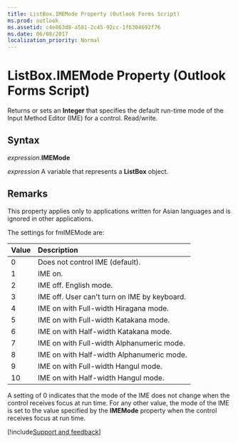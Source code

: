 ```yaml
---
title: ListBox.IMEMode Property (Outlook Forms Script)
ms.prod: outlook
ms.assetid: c4e863d8-a581-2c45-92cc-1f6304692f76
ms.date: 06/08/2017
localization_priority: Normal
---
```



# ListBox.IMEMode Property (Outlook Forms Script)

Returns or sets an  **Integer** that specifies the default run-time mode of the Input Method Editor (IME) for a control. Read/write.


## Syntax

_expression_.**IMEMode**

_expression_ A variable that represents a  **ListBox** object.


## Remarks

This property applies only to applications written for Asian languages and is ignored in other applications.

The settings for fmIMEMode are:



|Value|Description|
|:-----|:-----|
|0|Does not control IME (default).|
|1|IME on.|
|2|IME off. English mode.|
|3|IME off. User can't turn on IME by keyboard.|
|4|IME on with Full-width Hiragana mode.|
|5|IME on with Full-width Katakana mode.|
|6|IME on with Half-width Katakana mode.|
|7|IME on with Full-width Alphanumeric mode.|
|8|IME on with Half-width Alphanumeric mode.|
|9|IME on with Full-width Hangul mode.|
|10|IME on with Half-width Hangul mode.|

A setting of 0 indicates that the mode of the IME does not change when the control receives focus at run time. For any other value, the mode of the IME is set to the value specified by the  **IMEMode** property when the control receives focus at run time.

[!include[Support and feedback](~/includes/feedback-boilerplate.md)]